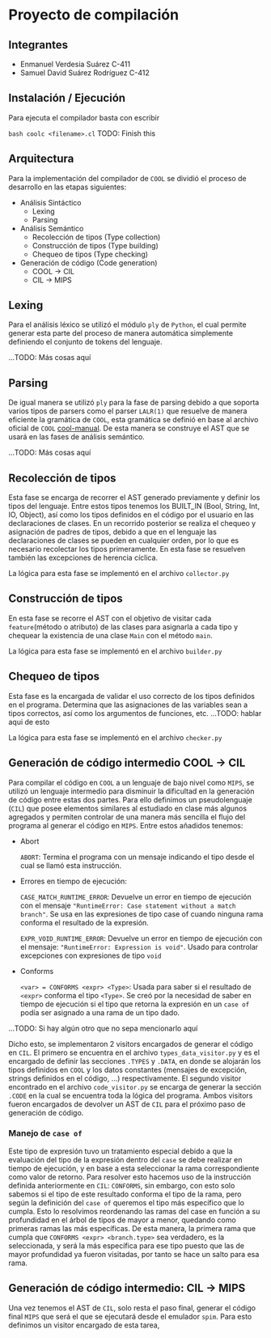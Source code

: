# Proyecto de compilación

## Integrantes

- Enmanuel Verdesia Suárez C-411
- Samuel David Suárez Rodríguez C-412

## Instalación / Ejecución

Para ejecuta el compilador basta con escribir

`bash coolc <filename>.cl` TODO: Finish this

## Arquitectura

Para la implementación del compilador de `COOL` se dividió el proceso de desarrollo en las etapas siguientes:

- Análisis Sintáctico
  - Lexing
  - Parsing
- Análisis Semántico
  - Recolección de tipos (Type collection)
  - Construcción de tipos (Type building)
  - Chequeo de tipos (Type checking)
- Generación de código (Code generation)
  - COOL -> CIL
  - CIL -> MIPS

## Lexing

Para el análisis léxico se utilizó el módulo `ply` de `Python`, el cual permite generar esta parte del proceso de manera automática simplemente definiendo el conjunto de tokens del lenguaje.

...TODO: Más cosas aquí

## Parsing

De igual manera se utilizó `ply` para la fase de parsing debido a que soporta varios tipos de parsers como el parser `LALR(1)` que resuelve de manera eficiente la gramática de `COOL`, esta gramática se definió en base al archivo oficial de `COOL` [cool-manual](./cool-manual.pdf). De esta manera se construye el AST que se usará en las fases de análisis semántico.

...TODO: Más cosas aquí

## Recolección de tipos

Esta fase se encarga de recorrer el AST generado previamente y definir los tipos del lenguaje. Entre estos tipos tenemos los BUILT_IN (Bool, String, Int, IO, Object), así como los tipos definidos en el código por el usuario en las declaraciones de clases. En un recorrido posterior se realiza el chequeo y asignación de padres de tipos, debido a que en el lenguaje las declaraciones de clases se pueden en cualquier orden, por lo que es necesario recolectar los tipos primeramente. En esta fase se resuelven también las excepciones de herencia cíclica.

La lógica para esta fase se implementó en el archivo `collector.py`

## Construcción de tipos

En esta fase se recorre el AST con el objetivo de visitar cada `feature`(método o atributo) de las clases para asignarla a cada tipo y chequear la existencia de una clase `Main` con el método `main`.

La lógica para esta fase se implementó en el archivo `builder.py`

## Chequeo de tipos

Esta fase es la encargada de validar el uso correcto de los tipos definidos en el programa. Determina que las asignaciones de las variables sean a tipos correctos, así como los argumentos de funciones, etc.
...TODO: hablar aqui de esto

La lógica para esta fase se implementó en el archivo `checker.py`

## Generación de código intermedio COOL -> CIL

Para compilar el código en `COOL` a un lenguaje de bajo nivel como `MIPS`, se utilizó un lenguaje intermedio para disminuir la dificultad en la generación de código entre estas dos partes. Para ello definimos un pseudolenguaje (`CIL`) que posee elementos similares al estudiado en clase más algunos agregados y permiten controlar de una manera más sencilla el flujo del programa al generar el código en `MIPS`. Entre estos añadidos tenemos:

- Abort

  `ABORT`: Termina el programa con un mensaje indicando el tipo desde el cual se llamó esta instrucción.

- Errores en tiempo de ejecución:

  `CASE_MATCH_RUNTIME_ERROR`: Devuelve un error en tiempo de ejecución con el mensaje `"RuntimeError: Case statement without a match branch"`. Se usa en las expresiones de tipo case of cuando ninguna rama conforma el resultado de la expresión.

  `EXPR_VOID_RUNTIME_ERROR`: Devuelve un error en tiempo de ejecución con el mensaje: `"RuntimeError: Expression is void"`. Usado para controlar excepciones con expresiones de tipo `void`

- Conforms

  `<var> = CONFORMS <expr> <Type>`: Usada para saber si el resultado de `<expr>` conforma el tipo `<Type>`. Se creó por la necesidad de saber en tiempo de ejecución si el tipo que retorna la expresión en un `case of` podía ser asignado a una rama de un tipo dado.

...TODO: Si hay algún otro que no sepa mencionarlo aquí

Dicho esto, se implementaron 2 visitors encargados de generar el código en `CIL`. El primero se encuentra en el archivo `types_data_visitor.py` y es el encargado de definir las secciones `.TYPES` y `.DATA`, en donde se alojarán los tipos definidos en `COOL` y los datos constantes (mensajes de excepción, strings definidos en el código, ...) respectivamente. El segundo visitor encontrado en el archivo `code_visitor.py` se encarga de generar la sección `.CODE` en la cual se encuentra toda la lógica del programa. Ambos visitors fueron encargados de devolver un AST de `CIL` para el próximo paso de generación de código.

### Manejo de `case of`

Este tipo de expresión tuvo un tratamiento especial debido a que la evaluación del tipo de la expresión dentro del `case` se debe realizar en tiempo de ejecución, y en base a esta seleccionar la rama correspondiente como valor de retorno. Para resolver esto hacemos uso de la instrucción definida anteriormente en `CIL`: `CONFORMS`, sin embargo, con esto solo sabemos si el tipo de este resultado conforma el tipo de la rama, pero según la definición del `case of` queremos el tipo más específico que lo cumpla. Esto lo resolvimos reordenando las ramas del case en función a su profundidad en el árbol de tipos de mayor a menor, quedando como primeras ramas las más específicas. De esta manera, la primera rama que cumpla que `CONFORMS <expr> <branch.type>` sea verdadero, es la seleccionada, y será la más específica para ese tipo puesto que las de mayor profundidad ya fueron visitadas, por tanto se hace un salto para esa rama.

## Generación de código intermedio: CIL -> MIPS

Una vez tenemos el AST de `CIL`, solo resta el paso final, generar el código final `MIPS` que será el que se ejecutará desde el emulador `spim`. Para esto definimos un visitor encargado de esta tarea,
